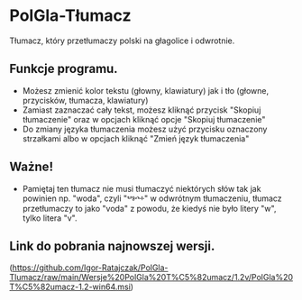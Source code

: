 # PolGla-Tłumacz

Tłumacz, który przetłumaczy polski na głagolice i odwrotnie.

## Funkcje programu.

- Możesz zmienić kolor tekstu (głowny, klawiatury) jak i tło (głowne, przycisków, tłumacza, klawiatury)
- Zamiast zaznaczać cały tekst, możesz kliknąć przycisk "Skopiuj tłumaczenie" oraz w opcjach kliknąć opcje "Skopiuj tłumaczenie"
- Do zmiany języka tłumaczenia możesz użyć przycisku oznaczony strzałkami albo w opcjach kliknąć "Zmień język tłumaczenia"

## Ważne!
- Pamiętaj ten tłumacz nie musi tłumaczyć niektórych słów tak jak powinien np. "woda", czyli "ⰲⱁⰴⰰ" w odwrótnym tłumaczeniu, tłumacz przetłumaczy to jako "voda" z powodu, że kiedyś nie było litery "w", tylko litera "v".

## Link do pobrania najnowszej wersji.

(https://github.com/Igor-Ratajczak/PolGla-Tlumacz/raw/main/Wersje%20PolGla%20T%C5%82umacz/1.2v/PolGla%20T%C5%82umacz-1.2-win64.msi)
